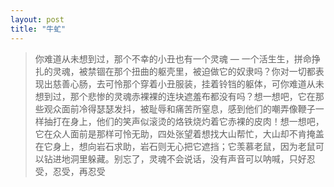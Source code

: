```yaml
---
layout: post
title: "牛虻"
---
```


>你难道从未想到过，那个不幸的小丑也有一个灵魂 — 一个活生生，拼命挣扎的灵魂，被禁锢在那个扭曲的躯壳里，被迫做它的奴隶吗？你对一切都表现出慈善心肠，去可怜那个穿着小丑服装，挂着铃铛的躯体，可你难道从未想到过，那个悲惨的灵魂赤裸裸的连块遮羞布都没有吗？想一想吧，它在那些观众面前冷得瑟瑟发抖，被耻辱和痛苦所窒息，感到他们的嘲弄像鞭子一样抽打在身上，他们的笑声似滚烫的烙铁烧灼着它赤裸的皮肉！想一想吧，它在众人面前是那样可怜无助，四处张望着想找大山帮忙，大山却不肯掩盖在它身上，想向岩石求助，岩石则无心把它遮挡；它羡慕老鼠，因为老鼠可以钻进地洞里躲藏。别忘了，灵魂不会说话，没有声音可以呐喊，只好忍受，忍受，再忍受



